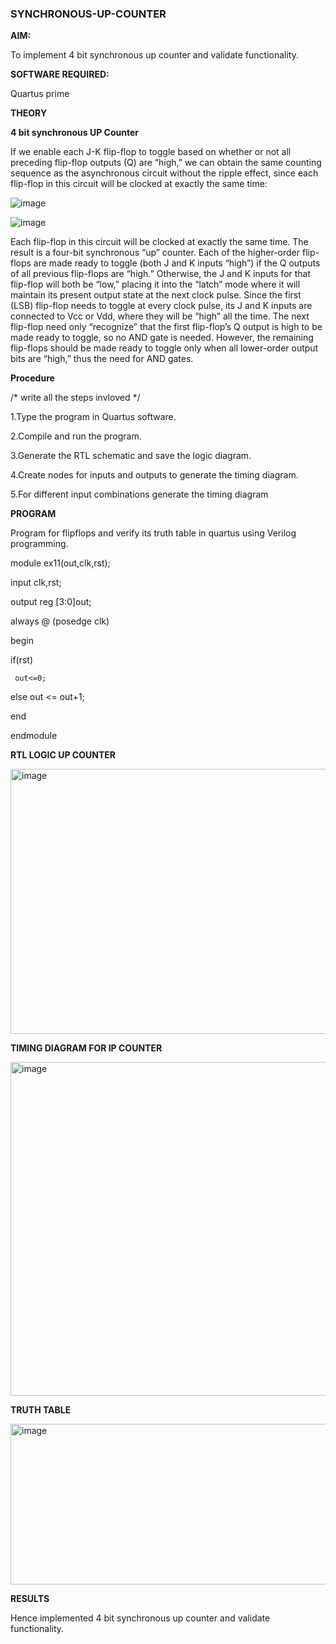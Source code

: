 ### SYNCHRONOUS-UP-COUNTER

**AIM:**

To implement 4 bit synchronous up counter and validate functionality.

**SOFTWARE REQUIRED:**

Quartus prime

**THEORY**

**4 bit synchronous UP Counter**

If we enable each J-K flip-flop to toggle based on whether or not all preceding flip-flop outputs (Q) are “high,” we can obtain the same counting sequence as the asynchronous circuit without the ripple effect, since each flip-flop in this circuit will be clocked at exactly the same time:

![image](https://github.com/naavaneetha/SYNCHRONOUS-UP-COUNTER/assets/154305477/d5db3fa0-e413-404c-b80e-b2f39d82e7e8)


![image](https://github.com/naavaneetha/SYNCHRONOUS-UP-COUNTER/assets/154305477/52cb61eb-d04b-442d-810c-31185a68410b)

Each flip-flop in this circuit will be clocked at exactly the same time.
The result is a four-bit synchronous “up” counter. Each of the higher-order flip-flops are made ready to toggle (both J and K inputs “high”) if the Q outputs of all previous flip-flops are “high.”
Otherwise, the J and K inputs for that flip-flop will both be “low,” placing it into the “latch” mode where it will maintain its present output state at the next clock pulse.
Since the first (LSB) flip-flop needs to toggle at every clock pulse, its J and K inputs are connected to Vcc or Vdd, where they will be “high” all the time.
The next flip-flop need only “recognize” that the first flip-flop’s Q output is high to be made ready to toggle, so no AND gate is needed.
However, the remaining flip-flops should be made ready to toggle only when all lower-order output bits are “high,” thus the need for AND gates.

**Procedure**

/* write all the steps invloved */
 
 1.Type the program in Quartus software.
 
 2.Compile and run the program.
 
 3.Generate the RTL schematic and save the logic diagram.
 
 4.Create nodes for inputs and outputs to generate the timing diagram.

 5.For different input combinations generate the timing diagram

**PROGRAM**

 Program for flipflops and verify its truth table in quartus using Verilog programming.

module ex11(out,clk,rst);

input clk,rst;

output reg [3:0]out;

always @ (posedge clk)

begin

   if(rst)
   
     out<=0;
   else 
     out <= out+1;

end

endmodule

**RTL LOGIC UP COUNTER**

<img width="765" height="424" alt="image" src="https://github.com/user-attachments/assets/34fd246e-9202-465c-a45e-9a14431a6e66" />


**TIMING DIAGRAM FOR IP COUNTER**

<img width="1646" height="534" alt="image" src="https://github.com/user-attachments/assets/499cc340-15d7-47c0-aaa7-eebaa8065541" />


**TRUTH TABLE**

<img width="646" height="257" alt="image" src="https://github.com/user-attachments/assets/6c133924-c963-4ec1-8b19-344cd248fa82" />


**RESULTS**

Hence implemented 4 bit synchronous up counter and validate functionality.
